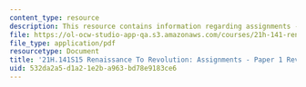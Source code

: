 ```yaml
---
content_type: resource
description: This resource contains information regarding assignments - paper 1 revision.
file: https://ol-ocw-studio-app-qa.s3.amazonaws.com/courses/21h-141-renaissance-to-revolution-europe-1300-1800-spring-2015/532da2a5d1a21e2ba963bd78e9183ce6_MIT21H_141S15_Paper1Rev.pdf
file_type: application/pdf
resourcetype: Document
title: '21H.141S15 Renaissance To Revolution: Assignments - Paper 1 Revision'
uid: 532da2a5-d1a2-1e2b-a963-bd78e9183ce6
---
```

